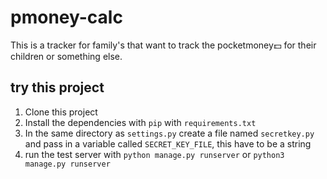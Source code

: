 # pmoney-calc

This is a tracker for family's that want to track the pocketmoney💵 for their children or something else.

## try this project

1. Clone this project
2. Install the dependencies with `pip` with `requirements.txt`
3. In the same directory as `settings.py` create a file named `secretkey.py` and pass in a variable called `SECRET_KEY_FILE`, this have to be a string
4. run the test server with `python manage.py runserver` or `python3 manage.py runserver`
